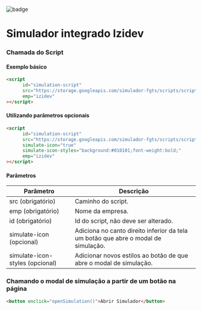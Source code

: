 ![badge](https://img.shields.io/badge/Izidev-documentations-informational)

# Simulador integrado Izidev

### Chamada do Script

#### Exemplo básico
```html
<script
      id="simulation-script"
      src="https://storage.googleapis.com/simulador-fgts/scripts/script-izidev-modal-simulator.js"
      emp="izidev"
></script>
```


#### Utilizando parâmetros opcionais
```html
<script
      id="simulation-script"
      src="https://storage.googleapis.com/simulador-fgts/scripts/script-izidev-modal-simulator.js"
      simulate-icon="true"
      simulate-icon-styles="background:#010101;font-weight:bold;"
      emp="izidev"
></script>
```

#### Parâmetros
| Parâmetro | Descrição |
| ------ | ------ |
| src (obrigatório) | Caminho do script. |
| emp (obrigatório) | Nome da empresa. |
| id (obrigatório) | Id do script, não deve ser alterado. |
| simulate-icon (opcional) | Adiciona no canto direito inferior da tela um botão que abre o modal de simulação. |
| simulate-icon-styles (opcional) | Adicionar novos estilos ao botão de que abre o modal de simulação. |


### Chamando o modal de simulação a partir de um botão na página
```html
<button onclick="openSimulation()">Abrir Simulador</button>
```
